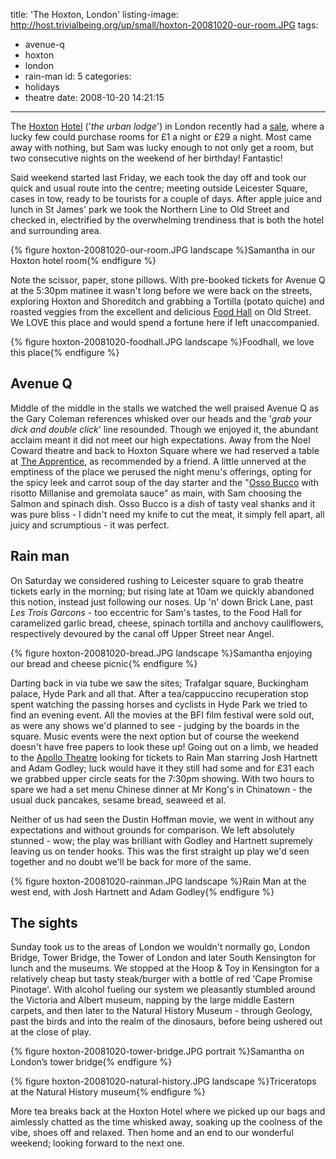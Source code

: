 title: 'The Hoxton, London'
listing-image: http://host.trivialbeing.org/up/small/hoxton-20081020-our-room.JPG
tags:
  - avenue-q
  - hoxton
  - london
  - rain-man
id: 5
categories:
  - holidays
  - theatre
date: 2008-10-20 14:21:15
---

The [Hoxton](http://en.wikipedia.org/wiki/Hoxton) [Hotel](http://www.hoxtonhotels.com/index.php) ('_the urban lodge_') in London recently had a [sale](http://www.hoxtonhotels.com/offers-1pound.php), where a lucky few could purchase rooms for £1 a night or £29 a night. Most came away with nothing, but Sam was lucky enough to not only get a room, but two consecutive nights on the weekend of her birthday! Fantastic!

Said weekend started last Friday, we each took the day off and took our quick and usual route into the centre; meeting outside Leicester Square, cases in tow, ready to be tourists for a couple of days. After apple juice and lunch in St James' park we took the Northern Line to Old Street and checked in, electrified by the overwhelming trendiness that is both the hotel and surrounding area.

{% figure hoxton-20081020-our-room.JPG landscape %}Samantha in our Hoxton hotel room{% endfigure %}

Note the scissor, paper, stone pillows. With pre-booked tickets for Avenue Q at the 5:30pm matinee it wasn't long before we were back on the streets, exploring Hoxton and Shoreditch and grabbing a Tortilla (potato quiche) and roasted veggies from the excellent and delicious [Food Hall](http://www.welovelocal.com/en/london/hackney/hoxton/delicatessen/food-hall-ec1v9lt.html) on Old Street. We LOVE this place and would spend a fortune here if left unaccompanied.

{% figure hoxton-20081020-foodhall.JPG landscape %}Foodhall, we love this place{% endfigure %}

## Avenue Q

Middle of the middle in the stalls we watched the well praised Avenue Q as the Gary Coleman references whisked over our heads and the '_grab your dick and double click_' line resounded. Though we enjoyed it, the abundant acclaim meant it did not meet our high expectations. Away from the Noel Coward theatre and back to Hoxton Square where we had reserved a table at [The Apprentice](http://www.hoxtonapprentice.com/index.php?option=com_content&task=view&id=25&Itemid=31), as recommended by a friend. A little unnerved at the emptiness of the place we perused the night menu's offerings, opting for the spicy leek and carrot soup of the day starter and the "[Osso Bucco](http://en.wikipedia.org/wiki/Osso_Bucco) with risotto Millanise and gremolata sauce" as main, with Sam choosing the Salmon and spinach dish. Osso Bucco is a dish of tasty veal shanks and it was pure bliss - I didn't need my knife to cut the meat, it simply fell apart, all juicy and scrumptious - it was perfect.

## Rain man

On Saturday we considered rushing to Leicester square to grab theatre tickets early in the morning; but rising late at 10am we quickly abandoned this notion, instead just following our noses. Up 'n' down Brick Lane, past _Les Trois Garcons_ - too eccentric for Sam's tastes, to the Food Hall for caramelized garlic bread, cheese, spinach tortilla and anchovy cauliflowers, respectively devoured by the canal off Upper Street near Angel.

{% figure hoxton-20081020-bread.JPG landscape %}Samantha enjoying our bread and cheese picnic{% endfigure %}

Darting back in via tube we saw the sites; Trafalgar square, Buckingham palace, Hyde Park and all that. After a tea/cappuccino recuperation stop spent watching the passing horses and cyclists in Hyde Park we tried to find an evening event. All the movies at the BFI film festival were sold out, as were any shows we'd planned to see - judging by the boards in the square. Music events were the next option but of course the weekend doesn't have free papers to look these up! Going out on a limb, we headed to the [Apollo Theatre](http://www.apollo-theatre-london.co.uk/) looking for tickets to Rain Man starring Josh Hartnett and Adam Godley; luck would have it they still had some and for £31 each we grabbed upper circle seats for the 7:30pm showing. With two hours to spare we had a set menu Chinese dinner at Mr Kong's in Chinatown - the usual duck pancakes, sesame bread, seaweed et al.

Neither of us had seen the Dustin Hoffman movie, we went in without any expectations and without grounds for comparison. We left absolutely stunned - wow; the play was brilliant with Godley and Hartnett supremely leaving us on tender hooks. This was the first straight up play we'd seen together and no doubt we'll be back for more of the same.

{% figure hoxton-20081020-rainman.JPG landscape %}Rain Man at the west end, with Josh Hartnett and Adam Godley{% endfigure %}

## The sights

Sunday took us to the areas of London we wouldn't normally go, London Bridge, Tower Bridge, the Tower of London and later South Kensington for lunch and the museums. We stopped at the Hoop & Toy in Kensington for a relatively cheap but tasty steak/burger with a bottle of red 'Cape Promise Pinotage'. With alcohol fueling our system we pleasantly stumbled around the Victoria and Albert museum, napping by the large middle Eastern carpets, and then later to the Natural History Museum - through Geology, past the birds and into the realm of the dinosaurs, before being ushered out at the close of play.

{% figure hoxton-20081020-tower-bridge.JPG portrait %}Samantha on London’s tower bridge{% endfigure %}

{% figure hoxton-20081020-natural-history.JPG landscape %}Triceratops at the Natural History museum{% endfigure %}

More tea breaks back at the Hoxton Hotel where we picked up our bags and aimlessly chatted as the time whisked away, soaking up the coolness of the vibe, shoes off and relaxed. Then home and an end to our wonderful weekend; looking forward to the next one.
